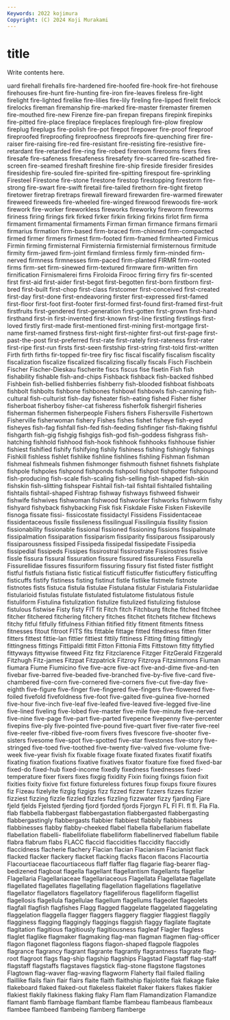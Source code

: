 ```yaml
---
Keywords: 2022 kojimura
Copyright: (C) 2024 Koji Murakami
---
```


# title

Write contents here.



uard firehall firehalls fire-hardened fire-hoofed fire-hook fire-hot
firehouse firehouses fire-hunt fire-hunting fire-iron fire-leaves fireless fire-light firelight fire-lighted
firelike fire-lilies fire-lily fireling fire-lipped firelit firelock firelocks fireman firemanship
fire-marked fire-master firemaster firemen fire-mouthed fire-new Firenze fire-pan firepan firepans
firepink firepinks fire-pitted fire-place fireplace fireplaces fireplough fire-plow fireplow fireplug
fireplugs fire-polish fire-pot firepot firepower fire-proof fireproof fireproofed fireproofing fireproofness
fireproofs fire-quenching firer fire-raiser fire-raising fire-red fire-resistant fire-resisting fire-resistive fire-retardant
fire-retarded fire-ring fire-robed fireroom firerooms firers fires firesafe fire-safeness firesafeness
firesafety fire-scarred fire-scathed fire-screen fire-seamed fireshaft fireshine fire-ship fireside firesider
firesides firesideship fire-souled fire-spirited fire-spitting firespout fire-sprinkling Firesteel Firestone fire-stone
firestone firestop firestopping firestorm fire-strong fire-swart fire-swift firetail fire-tailed firethorn
fire-tight firetop firetower firetrap firetraps firewall fireward firewarden fire-warmed firewater
fireweed fireweeds fire-wheeled fire-winged firewood firewoods fire-work firework fire-worker fireworkless
fireworks fireworky fireworm fireworms firiness firing firings firk firked firker
firkin firking firkins firlot firm firma firmament firmamental firmaments Firman
firman firmance firmans firmarii firmarius firmation firm-based firm-braced firm-chinned firm-compacted
firmed firmer firmers firmest firm-footed firm-framed firmhearted Firmicus Firmin firming
firmisternal Firmisternia firmisternial firmisternous firmitude firmity firm-jawed firm-joint firmland firmless
firmly firm-minded firm-nerved firmness firmnesses firm-paced firm-planted FIRMR firm-rooted firms
firm-set firm-sinewed firm-textured firmware firm-written firn firnification Firnismalerei firns Firoloida
Firooc firring firry firs fir-scented first first-aid first-aider first-begot first-begotten
first-born firstborn first-bred first-built first-chop first-class firstcomer first-conceived first-created first-day
first-done first-endeavoring firster first-expressed first-famed first-floor first-foot first-footer first-formed first-found
first-framed first-fruit firstfruits first-gendered first-generation first-gotten first-grown first-hand firsthand first-in
first-invented first-known first-line firstling firstlings first-loved firstly first-made first-mentioned first-mining
first-mortgage first-name first-named firstness first-night first-nighter first-out first-page first-past-the-post first-preferred
first-rate first-rately first-rateness first-rater first-ripe first-run firsts first-seen firstship first-string
first-told first-written Firth firth firths fir-topped fir-tree firy fisc fiscal
fiscalify fiscalism fiscality fiscalization fiscalize fiscalized fiscalizing fiscally fiscals Fisch
Fischbein Fischer Fischer-Dieskau fischerite fiscs fiscus fise fisetin Fish fish
fishability fishable fish-and-chips Fishback fishback fish-backed fishbed Fishbein fish-bellied fishberries
fishberry fish-blooded fishboat fishboats fishbolt fishbolts fishbone fishbones fishbowl fishbowls
fish-canning fish-cultural fish-culturist fish-day fisheater fish-eating fished Fisher fisher fisherboat
fisherboy fisher-cat fisheress fisherfolk fishergirl fisheries fisherman fishermen fisherpeople Fishers
fishers Fishersville Fishertown Fisherville fisherwoman fishery Fishes fishes fishet fisheye
fish-eyed fisheyes fish-fag fishfall fish-fed fish-feeding fishfinger fish-flaking fishful fishgarth
fish-gig fishgig fishgigs fish-god fish-goddess fishgrass fish-hatching fishhold fishhood fish-hook
fishhook fishhooks fishhouse fishier fishiest fishified fishify fishifying fishily fishiness
fishing fishingly fishings Fishkill fishless fishlet fishlike fishline fishlines fishling
Fishman fishman fishmeal fishmeals fishmen fishmonger fishmouth fishnet fishnets fishplate
fishpole fishpoles fishpond fishponds fishpool fishpot fishpotter fishpound fish-producing fish-scale
fish-scaling fish-selling fish-shaped fish-skin fishskin fish-slitting fishspear Fishtail fish-tail fishtail
fishtailed fishtailing fishtails fishtail-shaped Fishtrap fishway fishways fishweed fishweir fishwife
fishwives fishwoman fishwood fishworker fishworks fishworm fishy fishyard fishyback fishybacking
Fisk fisk Fiskdale Fiske Fisken Fiskeville fisnoga fissate fissi- fissicostate
fissidactyl Fissidens Fissidentaceae fissidentaceous fissile fissileness fissilingual Fissilinguia fissility fission
fissionability fissionable fissional fissioned fissioning fissions fissipalmate fissipalmation fissiparation fissiparism
fissiparity fissiparous fissiparously fissiparousness fissiped Fissipeda fissipedal fissipedate Fissipedia fissipedial
fissipeds Fissipes fissirostral fissirostrate Fissirostres fissive fissle fissura fissural fissuration
fissure fissured fissureless Fissurella Fissurellidae fissures fissuriform fissuring fissury fist
fisted fister fistfight fistful fistfuls fistiana fistic fistical fisticuff fisticuffer
fisticuffery fisticuffing fisticuffs fistify fistiness fisting fistinut fistle fistlike fistmele
fistnote fistnotes fists fistuca fistula fistulae Fistulana fistular Fistularia Fistulariidae
fistularioid fistulas fistulate fistulated fistulatome fistulatous fistule fistuliform Fistulina fistulization
fistulize fistulized fistulizing fistulose fistulous fistwise Fisty fisty FIT fit
Fitch fitch Fitchburg fitche fitched fitchee fitcher fitchered fitchering fitchery
fitches fitchet fitchets fitchew fitchews fitchy fitful fitfully fitfulness Fithian
fitified fitly fitment fitments fitness fitnesses fitout fitroot FITS fits
fittable fittage fitted fittedness fitten fitter fitters fittest fittie-lan fittier
fittiest fittily fittiness Fitting fitting fittingly fittingness fittings Fittipaldi fittit
Fitton Fittonia Fitts Fittstown fitty fittyfied fittyways fittywise fitweed Fitz
fitz Fitzclarence Fitzger FitzGerald Fitzgerald Fitzhugh Fitz-james Fitzpat Fitzpatrick Fitzroy
Fitzroya Fitzsimmons Fiuman fiumara Fiume Fiumicino five five-acre five-act five-and-dime
five-and-ten fivebar five-barred five-beaded five-branched five-by-five five-card five-chambered five-corn five-cornered
five-corners five-cut five-day five-eighth five-figure five-finger five-fingered five-fingers five-flowered five-foiled
fivefold fivefoldness five-foot five-gaited five-guinea five-horned five-hour five-inch five-leaf five-leafed
five-leaved five-legged five-line five-lined fiveling five-lobed five-master five-mile five-minute five-nerved
five-nine five-page five-part five-parted fivepence fivepenny five-percenter fivepins five-ply five-pointed
five-pound five-quart fiver five-rater five-reel five-reeler five-ribbed five-room fivers fives
fivescore five-shooter five-sisters fivesome five-spot five-spotted five-star fivestones five-story five-stringed
five-toed five-toothed five-twenty five-valved five-volume five-week five-year fivish fix fixable
fixage fixate fixated fixates fixatif fixatifs fixating fixation fixations fixative
fixatives fixator fixature fixe fixed fixed-bar fixed-do fixed-hub fixed-income fixedly
fixedness fixednesses fixed-temperature fixer fixers fixes fixgig fixidity Fixin fixing
fixings fixion fixit fixities fixity fixive fixt fixture fixtureless fixtures
fixup fixups fixure fixures fiz Fizeau fizelyite fizgig fizgigs fizz
fizzed fizzer fizzers fizzes fizzier fizziest fizzing fizzle fizzled fizzles
fizzling fizzwater fizzy fjarding Fjare fjeld fjelds Fjelsted fjerding fjord
fjorded fjords Fjorgyn FL Fl Fl. fl fl. Fla Fla.
flab flabbella flabbergast flabbergastation flabbergasted flabbergasting flabbergastingly flabbergasts flabbier flabbiest
flabbily flabbiness flabbinesses flabby flabby-cheeked flabel flabella flabellarium flabellate flabellation
flabelli- flabellifoliate flabelliform flabellinerved flabellum flabile flabra flabrum flabs FLACC
flaccid flaccidities flaccidity flaccidly flaccidness flacherie flachery Flacian flacian Flacianism
Flacianist flack flacked flacker flackery flacket flacking flacks flacon flacons
Flacourtia Flacourtiaceae flacourtiaceous flaff flaffer flag flagarie flag-bearer flag-bedizened flagboat
flagella flagellant flagellantism flagellants flagellar Flagellaria Flagellariaceae flagellariaceous Flagellata Flagellatae
flagellate flagellated flagellates flagellating flagellation flagellations flagellative flagellator flagellators flagellatory
flagelliferous flagelliform flagellist flagellosis flagellula flagellulae flagellum flagellums flageolet flageolets
flagfall flagfish flagfishes Flagg flagged flaggelate flaggelated flaggelating flaggelation flaggella
flagger flaggers flaggery flaggier flaggiest flaggily flagginess flagging flaggingly flaggings
flaggish flaggy flagilate flagitate flagitation flagitious flagitiously flagitiousness flagleaf Flagler
flagless flaglet flaglike flagmaker flagmaking flag-man flagman flagmen flag-officer flagon
flagonet flagonless flagons flagon-shaped flagpole flagpoles flagrance flagrancy flagrant flagrante
flagrantly flagrantness flagrate flag-root flagroot flags flag-ship flagship flagships Flagstad
Flagstaff flag-staff flagstaff flagstaffs flagstaves flagstick flag-stone flagstone flagstones Flagtown
flag-waver flag-waving flagworm Flaherty flail flailed flailing flaillike flails flain
flair flairs flaite flaith flaithship flajolotite flak flakage flake flakeboard
flaked flaked-out flakeless flakelet flaker flakers flakes flakier flakiest flakily
flakiness flaking flaky Flam flam Flamandization Flamandize flamant flamb flambage
flambant flambe flambeau flambeaus flambeaux flambee flambeed flambeing flamberg flamberge
